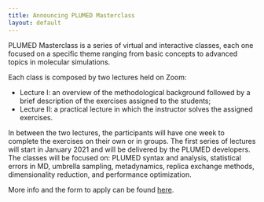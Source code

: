 ```yaml
---
title: Announcing PLUMED Masterclass
layout: default
---
```


PLUMED Masterclass is a series of virtual and interactive classes, each one focused on a specific 
theme ranging from basic concepts to advanced topics in molecular simulations.

Each class is composed by two lectures held on Zoom:

* Lecture I: an overview of the methodological background followed by a brief description of the exercises assigned to the students;
* Lecture II: a practical lecture in which the instructor solves the assigned exercises.

In between the two lectures, the participants will have one week to complete the exercises on their own or in groups.
The first series of lectures will start in January 2021 and will be delivered by the PLUMED developers.
The classes will be focused on: PLUMED syntax and analysis, statistical errors in MD, umbrella sampling, metadynamics, 
replica exchange methods, dimensionality reduction, and performance optimization.

More info and the form to apply can be found [here](https://www.plumed.org/masterclass).
